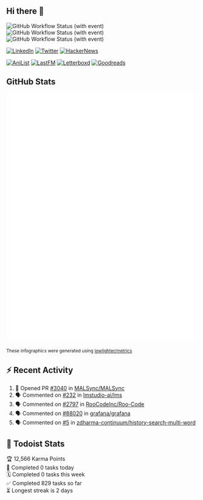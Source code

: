 ## Hi there 👋

![GitHub Workflow Status (with event)](https://img.shields.io/github/actions/workflow/status/PrayagS/PrayagS/metrics.yml?style=plastic&label=GitHub%20metrics)
![GitHub Workflow Status (with event)](https://img.shields.io/github/actions/workflow/status/PrayagS/PrayagS/github-recent-activity.yml?style=plastic&label=GitHub%20recent%20activity)
![GitHub Workflow Status (with event)](https://img.shields.io/github/actions/workflow/status/PrayagS/PrayagS/todoist.yml?style=plastic&label=Todoist%20activity)

[![LinkedIn](https://img.shields.io/badge/linkedin-%231E77B5.svg?&style=flat&logo=linkedin&logoColor=white)](https://linkedin.com/in/prayag-savsani)
[![Twitter](https://img.shields.io/badge/twitter-%2300acee.svg?&style=flat&logo=twitter&logoColor=white)](https://twitter.com/PrayagSavsani)
[![HackerNews](https://img.shields.io/hackernews/user-karma/PrayagS?style=flat&logo=ycombinator&logoColor=%23f0652f&labelColor=%23ffffff&color=%23f0652f)](https://news.ycombinator.com/user?id=PrayagS)

[![AniList](https://img.shields.io/badge/%20Prayagmatic-%2520?logo=anilist&logoColor=%2302A9FF&color=%23ffffff)](https://anilist.co/user/Prayagmatic/)
[![LastFM](https://img.shields.io/badge/%20PrayagS527-%2520?logo=lastdotfm&logoColor=%23ffffff&color=%23d51007)](https://www.last.fm/user/PrayagS527)
[![Letterboxd](https://img.shields.io/badge/%20Prayagmatic-%2520?logo=letterboxd&logoColor=%23202830&color=%23ffffff)](https://letterboxd.com/Prayagmatic/)
[![Goodreads](https://img.shields.io/badge/%20Prayagmatic-%2520?logo=goodreads&logoColor=%2375420e&color=%23e9e5cd)](https://www.goodreads.com/user/show/170988088-prayagmatic)

## GitHub Stats

![](./col1.metrics.svg)

<sub>These infographics were generated using [lowlighter/metrics](https://github.com/lowlighter/metrics)</sub>

## :zap: Recent Activity

<!--START_SECTION:activity-->
1. 💪 Opened PR [#3040](https://github.com/MALSync/MALSync/pull/3040) in [MALSync/MALSync](https://github.com/MALSync/MALSync)
2. 🗣 Commented on [#232](https://github.com/lmstudio-ai/lms/issues/232#issuecomment-2952588438) in [lmstudio-ai/lms](https://github.com/lmstudio-ai/lms)
3. 🗣 Commented on [#2797](https://github.com/RooCodeInc/Roo-Code/issues/2797#issuecomment-2934141154) in [RooCodeInc/Roo-Code](https://github.com/RooCodeInc/Roo-Code)
4. 🗣 Commented on [#88020](https://github.com/grafana/grafana/issues/88020#issuecomment-2930025619) in [grafana/grafana](https://github.com/grafana/grafana)
5. 🗣 Commented on [#5](https://github.com/zdharma-continuum/history-search-multi-word/issues/5#issuecomment-2906973449) in [zdharma-continuum/history-search-multi-word](https://github.com/zdharma-continuum/history-search-multi-word)
<!--END_SECTION:activity-->

## :memo: Todoist Stats

<!-- TODO-IST:START -->
🏆  12,566 Karma Points           
🌸  Completed 0 tasks today           
🗓  Completed 0 tasks this week           
✅  Completed 829 tasks so far           
⏳  Longest streak is 2 days
<!-- TODO-IST:END -->
